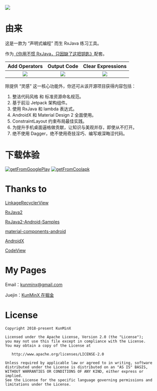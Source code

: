![](https://upload-images.jianshu.io/upload_images/57036-a656f3cb7ab534cd.jpg)

# 由来

这是一款为 “声明式编程” 而生 RxJava 练习工具。

作为[《你用不惯 RxJava，只因缺了这把钥匙》](https://juejin.cn/post/6844903825761894413)配套。

| Add Operators | Output Code |  Clear Expressions |
| :-: | :-: | :-: |
|![](https://upload-images.jianshu.io/upload_images/57036-bcb97adb16f309ea.gif)|![](https://upload-images.jianshu.io/upload_images/57036-77454b962bfc9d09.gif) |![](https://upload-images.jianshu.io/upload_images/57036-4dfd67d168698644.gif) |

除提供 “灵感” 这一核心功能外，你还可从该开源项目获得内容包括：

1. 整洁代码风格 和 标准资源命名规范。
2. 基于前沿 Jetpack 架构组件。
3. 使用 RxJava 和 lambda 表达式。
4. AndroidX 和 Material Design 2 全面使用。
5. ConstraintLayout 约束布局最佳实践。
6. 为提升手机桌面逼格做贡献，让知识与美观并存，即使从不打开。
7. 绝不使用 Dagger，绝不使用奇技淫巧、编写艰深晦涩代码。


# 下载体验

[![getFromGooglePlay](https://github.com/KunMinX/RxJava2-Operators-Sample/blob/master/img/google-play1.png)](https://www.coolapk.com/apk/227547)
 [![getFromCoolapk](https://github.com/KunMinX/RxJava2-Operators-Sample/blob/master/img/coolapk1.png)](https://www.coolapk.com/apk/227547)


# Thanks to

[LinkageRecyclerView](https://github.com/KunMinX/LinkageRecyclerView)

[RxJava2](https://github.com/ReactiveX/RxJava)

[RxJava2-Android-Samples](https://github.com/amitshekhariitbhu/RxJava2-Android-Samples)

[material-components-android](https://github.com/material-components/material-components-android)

[AndroidX](https://developer.android.google.cn/jetpack/androidx)

[CodeView](https://github.com/Thereisnospon/CodeView)


# My Pages

Email：[kunminx@gmail.com](mailto:kunminx@gmail.com)

Juejin：[KunMinX 在掘金](https://juejin.im/user/58ab0de9ac502e006975d757/posts)

# License

```
Copyright 2018-present KunMinX

Licensed under the Apache License, Version 2.0 (the "License");
you may not use this file except in compliance with the License.
You may obtain a copy of the License at

   http://www.apache.org/licenses/LICENSE-2.0

Unless required by applicable law or agreed to in writing, software
distributed under the License is distributed on an "AS IS" BASIS,
WITHOUT WARRANTIES OR CONDITIONS OF ANY KIND, either express or implied.
See the License for the specific language governing permissions and
limitations under the License.
```
